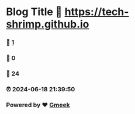# Blog Title :link: https://tech-shrimp.github.io 
### :page_facing_up: [1](https://tech-shrimp.github.io/tag.html) 
### :speech_balloon: 0 
### :hibiscus: 24 
### :alarm_clock: 2024-06-18 21:39:50 
### Powered by :heart: [Gmeek](https://github.com/Meekdai/Gmeek)
